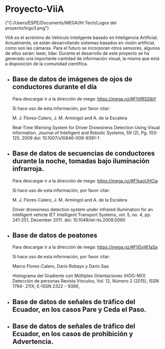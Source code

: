 # **Proyecto-ViiA**

("C:/Users/ESPE/Documents/MEGA/IH Tech/Logos del proyecto/logo3.png")

ViiA es el acrónimo de Vehículo Inteligente basado en Inteligencia Artificial.
Actualmente, se están desarrollando sistemas basados en visión artificial, como son las cámaras.
Para el futuro se incorporan otros sensores, algunos de ellos serán: laser, lidar.
Durante el desarrollo de este proyecto se ha generado una importante cantidad de información visual, la misma que está a disposición de la comunidad científica.

* ## Base de datos de imágenes de ojos de conductores durante el día

    Para descargar ir a la dirección de mega:
    https://mega.nz/#F!hfRSSIbY

    Si hace uso de esta información, por favor citar:

    M. J. Flores-Calero, J. M. Armingol and A. de la Escalera
    
    Real-Time Warning System for Driver Drowsiness Detection Using Visual Information. 
    Journal of Intelligent and Robotic Systems, 59 (2), Pg. 103-125, 2009
    doi: 10.1007/s10846-009-9391-1 
 * ## Base de datos de secuencias de conductores durante la noche, tomadas bajo iluminación infrarroja.

    Para descargar ir a la dirección de mega:
    https://mega.nz/#F!kaoUHCia

    Si hace uso de esta información, por favor citar:

    M. J. Flores-Calero, J. M. Armingol and A. de la Escalera
    
    Driver drowsiness detection system under infrared illumination for an intelligent vehicle
    IET Intelligent Transport Systems, vol. 5, no. 4, pp. 241-251, December 2011.
    doi: 10.1049/iet-its.2009.0090
* ## Base de datos de peatones

    Para descargar ir a la dirección de mega:
    https://mega.nz/#F!lGxW1aSa


    Si hace uso de esta información, por favor citar:

    Marco Flores-Calero, Darío Robayo y Darío Saa
    
    Histograma del Gradiente con Múltiples Orientaciones (HOG-MO) Detección de personas 
    Revista Vínculos, Vol. 12, Número 2 (2015), ISSN 1794- 211X; E-ISSN 2322 – 939X, 


* ## Base de datos de señales de tráfico del Ecuador, en los casos Pare y Ceda el Paso.


* ## Base de datos de señales de tráfico del Ecuador, en los casos de prohibición y Advertencia.
